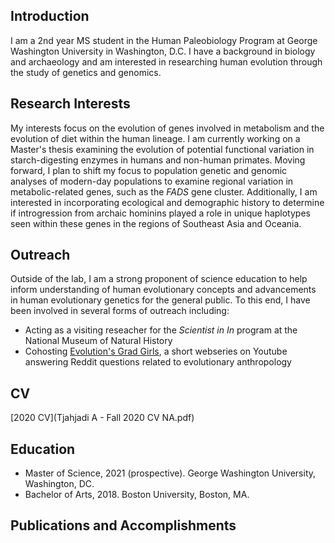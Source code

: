 ## Introduction

I am a 2nd year MS student in the Human Paleobiology Program at George Washington University in Washington, D.C. I have a background in biology and archaeology and am interested in researching human evolution through the study of genetics and genomics. 

## Research Interests

My interests focus on the evolution of genes involved in metabolism and the evolution of diet within the human lineage. I am currently working on a Master's thesis examining the evolution of potential functional variation in starch-digesting enzymes in humans and non-human primates. Moving forward, I plan to shift my focus to population genetic and genomic analyses of modern-day populations to examine regional variation in metabolic-related genes, such as the *FADS* gene cluster. Additionally, I am interested in incorporating ecological and demographic history to determine if introgression from archaic hominins played a role in unique haplotypes seen within these genes in the regions of Southeast Asia and Oceania. 

## Outreach

Outside of the lab, I am a strong proponent of science education to help inform understanding of human evolutionary concepts and advancements in human evolutionary genetics for the general public. To this end, I have been involved in several forms of outreach including:

- Acting as a visiting reseacher for the *Scientist in In* program at the National Museum of Natural History
- Cohosting [Evolution's Grad Girls](https://www.youtube.com/channel/UCCBhCOoJCOEm0ahysB7Bxyw), a short webseries on Youtube answering Reddit questions related to evolutionary anthropology

## CV

[2020 CV](Tjahjadi A - Fall 2020 CV NA.pdf)

## Education

- Master of Science, 2021 (prospective). George Washington University, Washington, DC. 
- Bachelor of Arts, 2018. Boston University, Boston, MA.

## Publications and Accomplishments



